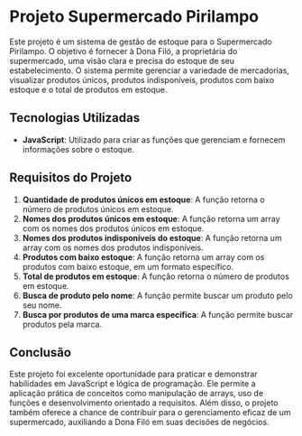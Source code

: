 # Projeto Supermercado Pirilampo

Este projeto é um sistema de gestão de estoque para o Supermercado Pirilampo. O objetivo é fornecer à Dona Filó, a proprietária do supermercado, uma visão clara e precisa do estoque de seu estabelecimento. O sistema permite gerenciar a variedade de mercadorias, visualizar produtos únicos, produtos indisponíveis, produtos com baixo estoque e o total de produtos em estoque.

## Tecnologias Utilizadas

- **JavaScript**: Utilizado para criar as funções que gerenciam e fornecem informações sobre o estoque.

## Requisitos do Projeto

1. **Quantidade de produtos únicos em estoque**: A função retorna o número de produtos únicos em estoque.
2. **Nomes dos produtos únicos em estoque**: A função retorna um array com os nomes dos produtos únicos em estoque.
3. **Nomes dos produtos indisponíveis do estoque**: A função retorna um array com os nomes dos produtos indisponíveis.
4. **Produtos com baixo estoque**: A função retorna um array com os produtos com baixo estoque, em um formato específico.
5. **Total de produtos em estoque**: A função retorna o número de produtos em estoque.
6. **Busca de produto pelo nome**: A função permite buscar um produto pelo seu nome.
7. **Busca por produtos de uma marca específica**: A função permite buscar produtos pela marca.

## Conclusão

Este projeto foi excelente oportunidade para praticar e demonstrar habilidades em JavaScript e lógica de programação. Ele permite a aplicação prática de conceitos como manipulação de arrays, uso de funções e desenvolvimento orientado a requisitos. Além disso, o projeto também oferece a chance de contribuir para o gerenciamento eficaz de um supermercado, auxiliando a Dona Filó em suas decisões de negócios.
